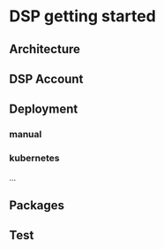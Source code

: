 DSP getting started
===================


## Architecture

## DSP Account
## Deployment
### manual

### kubernetes
...

## Packages

## Test